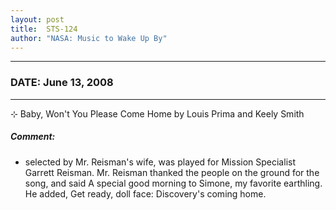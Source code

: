 ```yaml
---
layout: post
title:  STS-124
author: "NASA: Music to Wake Up By"
---
```


----
### DATE: June 13, 2008
----
⊹ Baby, Won't You Please Come Home by Louis Prima and Keely Smith

##### Comment:
* selected by Mr. Reisman's wife, was played for Mission Specialist Garrett Reisman. Mr. Reisman thanked the people on the ground for the song, and said A special good morning to Simone, my favorite earthling. He added, Get ready, doll face: Discovery's coming home.
